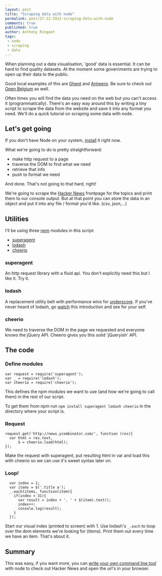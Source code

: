 ```yaml
---
layout: post
title: "Scraping data with node"
permalink: post/27-12-2012-scraping-data-with-node
comments: true
published: true
author: Anthony Ringoet
tags:
 - node
 - scraping
 - data
---
```


When planning out a data visualisation, 'good' data is essential. It can be hard to find quality datasets.
At the moment some governments are trying to open up their data to the public.

Good local examples of this are [Ghent](http://data.gent.be/) and [Antwerp](http://opendata.antwerpen.be/). Be sure to check out [Open Belgium](http://www.openbelgium.be/) as well.

Often times you will find the data you need on the web but you can't access it (programmatically). There's an easy way around this by writing a tiny script to scrape the data from the website and save it into any format you need. We'll do a quick tutorial on scraping some data with node.

## Let's get going
If you don't have Node on your system, [install](http://nodejs.org/) it right now.

What we're going to do is pretty straightforward:

- make http request to a page
- traverse the DOM to find what we need
- retrieve that info
- push to format we need

And done. That's not going to that hard, right!

We're going to scrape the [Hacker News](http://news.ycombinator.com/) frontpage for the topics and print them to our console output. But at that point you can store the data in an object and put it into any file / format you'd like. (csv, json,…)

## Utilities ##

I'll be using three [npm](https://npmjs.org/) modules in this script:

- [superagent](https://npmjs.org/package/superagent)
- [lodash](https://npmjs.org/package/lodash)
- [cheerio](https://npmjs.org/package/cheerio)

### superagent ###
An http request library with a fluid api. You don't explicitly need this but I like it. Try it.

### lodash ###
A replacement utility belt with performance wins for [underscore](http://underscorejs.org).
If you've never heard of lodash, go [watch](https://vimeo.com/44154599) this introduction and see for your self.

### cheerio ###
We need to traverse the DOM in the page we requested and everyone knows the jQuery API. Cheerio gives you this solid 'jQueryish' API.


## The code

### Define modules ###
    var request = require('superagent');
    var _ = require('lodash');
    var cheerio = require('cheerio');

This defines the npm modules we want to use (and how we're going to call them) in the rest of our script.

To get them from npm run ```npm install superagent lodash cheerio``` in the directory where your script is.





### Request ###
    request.get('http://news.ycombinator.com/', function (res){
      var html = res.text,
          $ = cheerio.load(html);
    });

Make the request with superagent, put resulting html in var and load this with cheerio so we can use it's sweet syntax later on.

### Loop! ###
      var index = 1;
      var items = $('.title a');
      _.each(items, function(item){
        if(index < 31){
          var result = index + '. ' + $(item).text();
          index++;
          console.log(result);
        }
      });

Start our visual index (printed to screen) with 1. Use lodash's ```_.each``` to loop over the dom elements we're looking for (items). Print them out every time we have an item. That's about it.

## Summary ##
This was easy, if you want more, you can [write your own command line tool](http://javascriptplayground.com/blog/2012/08/writing-a-command-line-node-tool) with node to check out Hacker News and open the url's in your browser.

<!-- space between gist embed script tags is on purpose,
http://kjetilvalle.com/posts/gists-with-jekyll.html -->
<script src="https://gist.github.com/4388324.js"> </script>